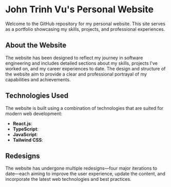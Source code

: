 # John Trinh Vu's Personal Website

Welcome to the GitHub repository for my personal website. This site serves as a portfolio showcasing my skills, projects, and professional experiences.

## About the Website

The website has been designed to reflect my journey in software engineering and includes detailed sections about my skills, projects I've worked on, and my career experiences to date. The design and structure of the website aim to provide a clear and professional portrayal of my capabilities and achievements.

## Technologies Used

The website is built using a combination of technologies that are suited for modern web development:

- **React.js**: 
- **TypeScript**: 
- **JavaScript**: 
- **Tailwind CSS**: 
  
## Redesigns

The website has undergone multiple redesigns—four major iterations to date—each aiming to improve the user experience, update the content, and incorporate the latest web technologies and best practices.
